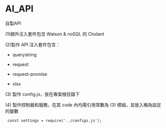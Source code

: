 # AI_API
自製API

(1)額外注入套件包含 Watson & noSQL 的 Clodant

(2)製作 API 注入套件包含：

 * querystring
 
 * request
 
 * request-promise
 
 * xlsx
 
 (3) 製作 config.js，放在專案根目錄下
 
 (4) 製作控制器和服務，在其 code 內均需引用常數為 (3) 模組，並放入稱為設定的變數
 
     const settings = require('../configs.js');
     
 
 
 
 
